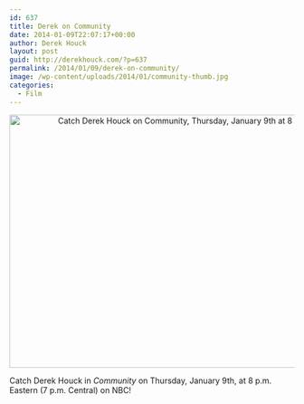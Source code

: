 ```yaml
---
id: 637
title: Derek on Community
date: 2014-01-09T22:07:17+00:00
author: Derek Houck
layout: post
guid: http://derekhouck.com/?p=637
permalink: /2014/01/09/derek-on-community/
image: /wp-content/uploads/2014/01/community-thumb.jpg
categories:
  - Film
---
```

<p style="text-align: center;">
  <img class="aligncenter  wp-image-632" alt="Catch Derek Houck on Community, Thursday, January 9th at 8 p.m. on NBC" src="http://derekhouck.com/wp-content/uploads/2014/01/Community-Postcard.jpg" width="657" height="447" srcset="http://derekhouck.com/wp-content/uploads/2014/01/Community-Postcard.jpg 938w, http://derekhouck.com/wp-content/uploads/2014/01/Community-Postcard-300x204.jpg 300w" sizes="(max-width: 657px) 100vw, 657px" />
</p>

Catch Derek Houck in _Community_ on Thursday, January 9th, at 8 p.m. Eastern (7 p.m. Central) on NBC!